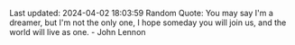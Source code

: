 Last updated: 2024-04-02 18:03:59
Random Quote: You may say I'm a dreamer, but I'm not the only one, I hope someday you will join us, and the world will live as one. - John Lennon